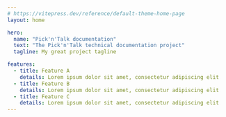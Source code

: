 ```yaml
---
# https://vitepress.dev/reference/default-theme-home-page
layout: home

hero:
  name: "Pick'n'Talk documentation"
  text: "The Pick'n'Talk technical documentation project"
  tagline: My great project tagline

features:
  - title: Feature A
    details: Lorem ipsum dolor sit amet, consectetur adipiscing elit
  - title: Feature B
    details: Lorem ipsum dolor sit amet, consectetur adipiscing elit
  - title: Feature C
    details: Lorem ipsum dolor sit amet, consectetur adipiscing elit
---
```

